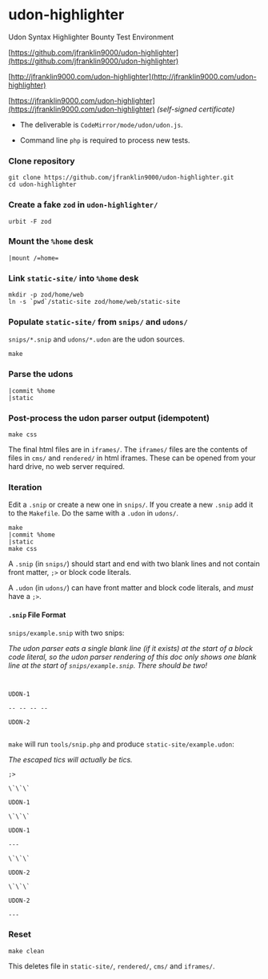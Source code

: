 # udon-highlighter

Udon Syntax Highlighter Bounty Test Environment

[https://github.com/jfranklin9000/udon-highlighter](https://github.com/jfranklin9000/udon-highlighter)

[http://jfranklin9000.com/udon-highlighter](http://jfranklin9000.com/udon-highlighter)

[https://jfranklin9000.com/udon-highlighter](https://jfranklin9000.com/udon-highlighter)
_(self-signed certificate)_

- The deliverable is `CodeMirror/mode/udon/udon.js`.

- Command line `php` is required to process new tests.

### Clone repository

```
git clone https://github.com/jfranklin9000/udon-highlighter.git
cd udon-highlighter
```

### Create a fake `zod` in `udon-highlighter/`

```
urbit -F zod
```

### Mount the `%home` desk

```
|mount /=home=
```

### Link `static-site/` into `%home` desk

```
mkdir -p zod/home/web
ln -s `pwd`/static-site zod/home/web/static-site
```

### Populate `static-site/` from `snips/` and `udons/`

`snips/*.snip` and `udons/*.udon` are the udon sources.

```
make
```

### Parse the udons

```
|commit %home
|static
```

### Post-process the udon parser output (idempotent)

```
make css
```

The final html files are in `iframes/`.
The `iframes/` files are the contents of
files in `cms/` and `rendered/` in html
iframes. These can be opened from your
hard drive, no web server required.

### Iteration

Edit a `.snip` or create a new one in `snips/`.
If you create a new `.snip` add it to the `Makefile`.
Do the same with a `.udon` in `udons/`.

```
make
|commit %home
|static
make css
```

A `.snip` (in `snips/`) should start and end with two
blank lines and not contain front matter, `;>` or block
code literals.

A `.udon` (in `udons/`) can have front matter and block
code literals, and _must_ have a `;>`.

#### `.snip` File Format

`snips/example.snip` with two snips:

_The udon parser eats a single blank line (if it exists)
at the start of a block code literal, so the udon parser
rendering of this doc only shows one blank line at the
start of `snips/example.snip`. There should be two!_

```


UDON-1

-- -- -- --

UDON-2


```

`make` will run `tools/snip.php` and produce `static-site/example.udon`:

_The escaped tics will actually be tics._

```
;>

\`\`\`

UDON-1

\`\`\`

UDON-1

---

\`\`\`

UDON-2

\`\`\`

UDON-2

---
```

### Reset

```
make clean
```

This deletes file in `static-site/`, `rendered/`, `cms/` and `iframes/`.

